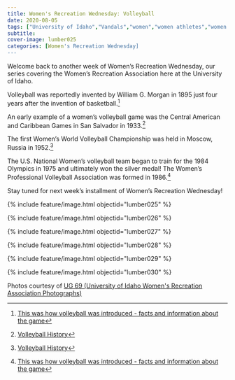 ```yaml
---
title: Women's Recreation Wednesday: Volleyball
date: 2020-08-05
tags: ["University of Idaho","Vandals","women","women athletes","women's recreation","women's sports","women in sports","women's recreation Wednesday","Idaho","moscow","university history","university archives"]
subtitle: 
cover-image: lumber025
categories: [Women's Recreation Wednesday]
---
```


Welcome back to another week of Women’s Recreation
Wednesday, our series covering the Women’s Recreation Association here at the
University of Idaho.

Volleyball was reportedly invented by William G. Morgan
in 1895 just four years after the invention of basketball.[^1]

An early example of a women’s volleyball game was the
Central American and Caribbean Games in San Salvador in 1933.[^2]

The first Women’s World Volleyball Championship was held in Moscow, Russia in
1952.[^3]

The U.S. National Women’s volleyball team began to train for the 1984 Olympics
in 1975 and ultimately won the silver medal! The Women’s Professional
Volleyball Association was formed in 1986.[^4]

Stay tuned for next week’s installment of Women’s Recreation
Wednesday!

{% include feature/image.html objectid="lumber025" %}

{% include feature/image.html objectid="lumber026" %}

{% include feature/image.html objectid="lumber027" %}

{% include feature/image.html objectid="lumber028" %}

{% include feature/image.html objectid="lumber029" %}

{% include feature/image.html objectid="lumber030" %}

Photos courtesy of [UG 69 (University of Idaho Women's Recreation Association Photographs)](http://archiveswest.orbiscascade.org/ark:/80444/xv152953/op=fstyle.aspx?t=k&amp;q=)


[^1]: [This was how volleyball was introduced - facts and information about the game](https://www.athleticscholarships.net/history-of-volleyball.htm)

[^2]: [Volleyball History](http://worldcup.2015.women.fivb.com/en/competition/volleyballhistory)

[^3]: [Volleyball History](http://worldcup.2015.women.fivb.com/en/competition/volleyballhistory)

[^4]: [This was how volleyball was introduced - facts and information about the game](https://www.athleticscholarships.net/history-of-volleyball.htm)
